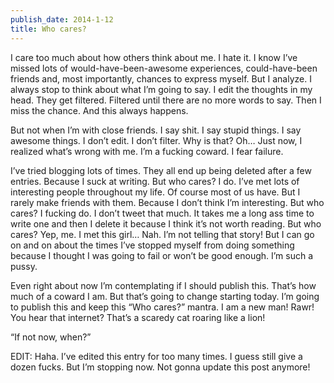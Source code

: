 ```yaml
---
publish_date: 2014-1-12
title: Who cares?
---
```


I care too much about how others think about me. I hate it. I know I’ve missed
lots of would-have-been-awesome experiences, could-have-been friends and, most
importantly, chances to express myself. But I analyze. I always stop to think
about what I’m going to say. I edit the thoughts in my head. They get
filtered. Filtered until there are no more words to say. Then I miss the
chance. And this always happens.

But not when I’m with close friends. I say shit. I say stupid things. I say
awesome things. I don’t edit. I don’t filter. Why is that? Oh… Just now, I
realized what’s wrong with me. I’m a fucking coward. I fear failure.

I’ve tried blogging lots of times. They all end up being deleted after a few
entries. Because I suck at writing. But who cares? I do. I’ve met lots of
interesting people throughout my life. Of course most of us have. But I rarely
make friends with them. Because I don’t think I’m interesting. But who cares?
I fucking do. I don’t tweet that much. It takes me a long ass time to write
one and then I delete it because I think it’s not worth reading. But who
cares? Yep, me. I met this girl… Nah. I’m not telling that story! But I can go
on and on about the times I’ve stopped myself from doing something because I
thought I was going to fail or won’t be good enough. I’m such a pussy.

Even right about now I’m contemplating if I should publish this. That’s how
much of a coward I am. But that’s going to change starting today. I’m going to
publish this and keep this “Who cares?” mantra. I am a new man! Rawr! You hear
that internet? That’s a scaredy cat roaring like a lion!

“If not now, when?”

EDIT: Haha. I’ve edited this entry for too many times. I guess still give a
dozen fucks. But I’m stopping now. Not gonna update this post anymore!